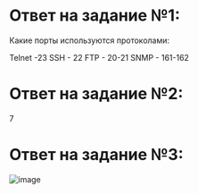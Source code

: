 # Ответ на задание №1:
Какие порты используются протоколами:

Telnet -23
SSH - 22
FTP - 20-21 
SNMP - 161-162

# Ответ на задание №2:
7


# Ответ на задание №3:
![image](https://user-images.githubusercontent.com/107581500/195102979-481a72b8-e184-462b-bf80-70ce936730ac.png)
